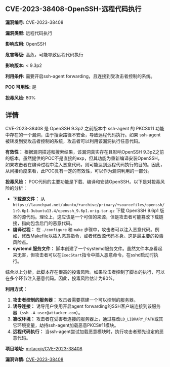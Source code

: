 ## CVE-2023-38408-OpenSSH-远程代码执行

**漏洞编号:** CVE-2023-38408

**漏洞类型:** 远程代码执行

**影响应用:** OpenSSH

**危害等级:** 高危，可能导致远程代码执行

**影响版本:** < 9.3p2

**利用条件:** 需要开启ssh-agent forwarding，且连接到受攻击者控制的系统。

**POC 可用性:** 是

**投毒风险:** 80%

## 详情

CVE-2023-38408 是 OpenSSH 9.3p2 之前版本中 ssh-agent 的 PKCS#11 功能中存在的一个漏洞，由于搜索路径不安全，导致远程代码执行。如果 ssh-agent 被转发到受攻击者控制的系统，攻击者可以利用该漏洞执行任意代码。

**有效性：** 根据漏洞描述和搜索结果，该漏洞真实存在且影响OpenSSH 9.3p2之前的版本。虽然提供的POC不是直接的exp，但其功能为重新编译安装OpenSSH，如果攻击者在编译过程中注入恶意代码，则可能达到远程代码执行的目的。因此，从间接角度来看，此POC具有一定的有效性，可以作为漏洞利用的一部分。

**投毒风险：** POC代码的主要功能是下载、编译和安装OpenSSH。以下是对投毒风险的分析：
*   **下载源文件：** 从`https://launchpad.net/ubuntu/+archive/primary/+sourcefiles/openssh/1:9.6p1-3ubuntu13.4/openssh_9.6p1.orig.tar.gz` 下载 OpenSSH 9.6p1 版本的源代码。理论上，这应该是一个可信的来源，但是攻击者可能篡改下载链接，指向包含后门的恶意代码。
*   **编译过程：** 在 `./configure` 和 `make` 步骤中，攻击者可以注入恶意代码。例如，修改Makefile以插入恶意指令，或者修改源代码本身。这是最主要的投毒风险点。
*   **systemd 服务文件：** 脚本创建了一个systemd服务文件。虽然文件本身看起来无害，但攻击者可以在`ExecStart`指令中插入恶意命令，在sshd启动时执行。

综合以上分析，此脚本存在很高的投毒风险。如果攻击者控制了脚本的执行，可以在多个环节注入恶意代码。因此，投毒风险估计为80%。

**利用方式：**
1.  **攻击者控制的服务器：** 攻击者需要搭建一个可以控制的服务器。
2.  **诱导连接：** 诱导用户使用开启agent forwarding的SSH客户端连接到该服务器（`ssh -A user@attacker.com`）。
3.  **篡改环境：** 攻击者在受害者连接的服务器上，通过篡改`LD_LIBRARY_PATH`或其它环境变量，劫持ssh-agent加载恶意PKCS#11模块。
4.  **远程代码执行：**  当ssh-agent尝试加载恶意模块时，执行攻击者预先设定的恶意代码。

**项目地址:** [mrtacojr/CVE-2023-38408](https://github.com/mrtacojr/CVE-2023-38408)

**漏洞详情:** [CVE-2023-38408](https://nvd.nist.gov/vuln/detail/CVE-2023-38408)